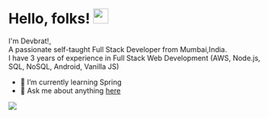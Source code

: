 # Hello, folks! <img src="https://raw.githubusercontent.com/MartinHeinz/MartinHeinz/master/wave.gif" width="30px"> 
I'm Devbrat!, <br>
A passionate self-taught Full Stack Developer from Mumbai,India.<br>
I have 3 years of experience in Full Stack Web Development (AWS, Node.js, SQL, NoSQL, Android, Vanilla JS)
<br>
- 🌱 I’m currently learning Spring 
- 💬 Ask me about anything [here](https://www.linkedin.com/in/devbrat-dash-80a411164/)

<img align="center" src="https://github-readme-stats.vercel.app/api/?username=itsdevbrat&theme=radical" />
